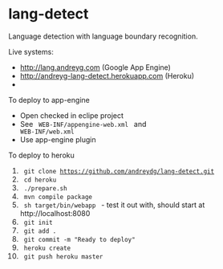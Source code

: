 lang-detect
===========

Language detection with language boundary recognition.

Live systems:

* http://lang.andreyg.com (Google App Engine)
* http://andreyg-lang-detect.herokuapp.com (Heroku)
* 

To deploy to app-engine

* Open checked in eclipe project
* See <code> WEB-INF/appengine-web.xml </code> and <code> WEB-INF/web.xml </code>
* Use app-engine plugin


To deploy to heroku

1. <code> git clone https://github.com/andreydg/lang-detect.git </code>
2. <code> cd heroku </code>
3. <code> ./prepare.sh </code>
4. <code> mvn compile package </code>
5. <code> sh target/bin/webapp </code> - test it out with, should start at http://localhost:8080
6. <code> git init </code>
7. <code> git add . </code>
8. <code> git commit -m "Ready to deploy" </code>
9. <code> heroku create </code>
10. <code> git push heroku master </code>
